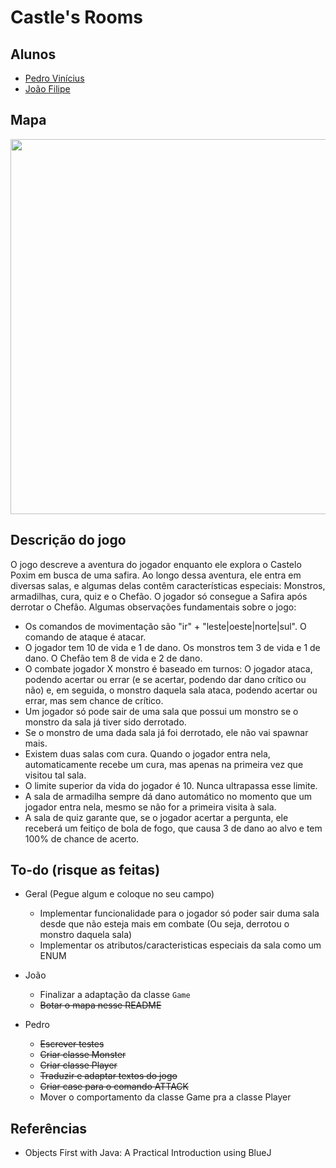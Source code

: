 # Castle's Rooms

## Alunos

* [Pedro Vinícius](https://github.com/Pedro-V)
* [João Filipe](https://github.com/jfasr)

## Mapa

<img src = "https://user-images.githubusercontent.com/99099086/191636955-5b1b66e2-6906-4f3e-a5be-a27506602950.png" width = "600px" />

## Descrição do jogo

O jogo descreve a aventura do jogador enquanto ele explora o Castelo Poxim em busca de uma safira. Ao longo dessa aventura, ele entra em diversas salas, e algumas delas contêm características especiais: Monstros, armadilhas, cura, quiz e o Chefão. O jogador só consegue a Safira após derrotar o Chefão. Algumas observações fundamentais sobre o jogo:
* Os comandos de movimentação são "ir" + "leste|oeste|norte|sul". O comando de ataque é atacar.
* O jogador tem 10 de vida e 1 de dano. Os monstros tem 3 de vida e 1 de dano. O Chefão tem 8 de vida e 2 de dano.
* O combate jogador X monstro é baseado em turnos: O jogador ataca, podendo acertar ou errar (e se acertar, podendo dar dano crítico ou não) e, em seguida, o monstro daquela sala ataca, podendo acertar ou errar, mas sem chance de crítico.
* Um jogador só pode sair de uma sala que possui um monstro se o monstro da sala já tiver sido derrotado.
* Se o monstro de uma dada sala já foi derrotado, ele não vai spawnar mais.
* Existem duas salas com cura. Quando o jogador entra nela, automaticamente recebe um cura, mas apenas na primeira vez que visitou tal sala.
* O limite superior da vida do jogador é 10. Nunca ultrapassa esse limite.
* A sala de armadilha sempre dá dano automático no momento que um jogador entra nela, mesmo se não for a primeira visita à sala.
* A sala de quiz garante que, se o jogador acertar a pergunta, ele receberá um feitiço de bola de fogo, que causa 3 de dano ao alvo e tem 100% de chance de acerto.

## To-do (risque as feitas)

* Geral (Pegue algum e coloque no seu campo)
  
  * Implementar funcionalidade para o jogador só poder sair duma sala desde que não esteja mais em combate (Ou seja, derrotou o monstro daquela sala)
  * Implementar os atributos/caracteristicas especiais da sala como um ENUM

* João
  * Finalizar a adaptação da classe `Game`
  * ~~Botar o mapa nesse README~~

* Pedro
  * ~~Escrever testes~~
  * ~~Criar classe Monster~~
  * ~~Criar classe Player~~
  * ~~Traduzir e adaptar textos do jogo~~
  * ~~Criar case para o comando ATTACK~~
  * Mover o comportamento da classe Game pra a classe Player

## Referências
* Objects First with Java: A Practical Introduction using BlueJ
